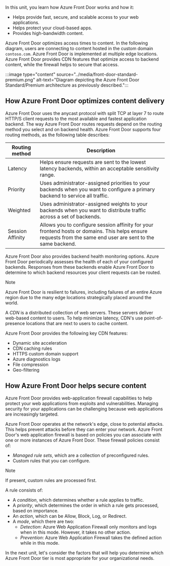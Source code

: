 In this unit, you learn how Azure Front Door works and how it:

- Helps provide fast, secure, and scalable access to your web applications.
- Helps protect your cloud-based apps.
- Provides high-bandwidth content.

Azure Front Door optimizes access times to content. In the following diagram, users are connecting to content hosted in the custom domain `contoso.com`. Azure Front Door is implemented at multiple edge locations. Azure Front Door provides CDN features that optimize access to backend content, while the firewall helps to secure that access.

:::image type="content" source="../media/front-door-standard-premium.png" alt-text="Diagram depicting the Azure Front Door Standard/Premium architecture as previously described.":::

## How Azure Front Door optimizes content delivery

Azure Front Door uses the anycast protocol with split TCP at layer 7 to route HTTP/S client requests to the most available and fastest application backend. The way Azure Front Door routes requests depend on the routing method you select and on backend health. Azure Front Door supports four routing methods, as the following table describes:

| Routing method   | Description                                                  |
| ---------------- | ------------------------------------------------------------ |
| Latency          | Helps ensure requests are sent to the lowest latency backends, within an acceptable sensitivity range. |
| Priority         | Uses administrator-assigned priorities to your backends when you want to configure a primary backend to service all traffic. |
| Weighted         | Uses administrator-assigned weights to your backends when you want to distribute traffic across a set of backends. |
| Session Affinity | Allows you to configure session affinity for your frontend hosts or domains. This helps ensure requests from the same end user are sent to the same backend. |

Azure Front Door also provides backend health monitoring options. Azure Front Door periodically assesses the health of each of your configured backends. Responses from these backends enable Azure Front Door to determine to which backend resources your client requests can be routed.

> [!NOTE]
> Azure Front Door is resilient to failures, including failures of an entire Azure region due to the many edge locations strategically placed around the world.

A *CDN* is a distributed collection of web servers. These servers deliver web-based content to users. To help minimize latency, CDN's use point-of-presence locations that are next to users to cache content.

Azure Front Door provides the following key CDN features:

- Dynamic site acceleration
- CDN caching rules
- HTTPS custom domain support
- Azure diagnostics logs
- File compression
- Geo-filtering

## How Azure Front Door helps secure content

Azure Front Door provides web-application firewall capabilities to help protect your web applications from exploits and vulnerabilities. Managing security for your applications can be challenging because web applications are increasingly targeted.

Azure Front Door operates at the network's edge, close to potential attacks. This helps prevent attacks before they can enter your network. Azure Front Door's web application firewall is based on policies you can associate with one or more instances of Azure Front Door. These firewall policies consist of:

- *Managed rule sets*, which are a collection of preconfigured rules.
- Custom rules that you can configure.

> [!NOTE]
> If present, custom rules are processed first.

A rule consists of:

- A *condition*, which determines whether a rule applies to traffic.
- A *priority*, which determines the order in which a rule gets processed, based on importance.
- An *action*, which can be Allow, Block, Log, or Redirect.
- A *mode*, which there are two:
  - *Detection*: Azure Web Application Firewall only monitors and logs when in this mode. However, it takes no other action.
  - *Prevention*: Azure Web Application Firewall takes the defined action while in this mode.

In the next unit, let's consider the factors that will help you determine which Azure Front Door tier is most appropriate for your organizational needs.
